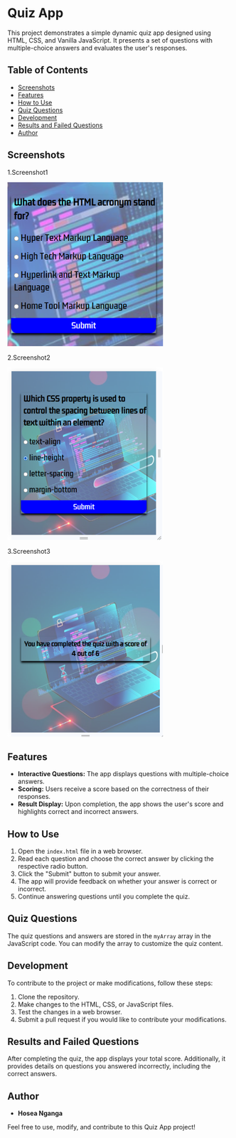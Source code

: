# Quiz App

This project demonstrates a simple dynamic quiz app designed using HTML, CSS, and Vanilla JavaScript. It presents a set of questions with multiple-choice answers and evaluates the user's responses.

## Table of Contents

- [Screenshots](#screenshots)
- [Features](#features)
- [How to Use](#how-to-use)
- [Quiz Questions](#quiz-questions)
- [Development](#development)
- [Results and Failed Questions](#results-and-failed-questions)
- [Author](#author)

## Screenshots

1.Screenshot1

<img src="screenshots/screenshot1.PNG" width="350px">

2.Screenshot2

<img src="screenshots/screenshot2.PNG" width="350px">

3.Screenshot3

<img src="screenshots/screenshot3.PNG" width="350px">

## Features

- **Interactive Questions:** The app displays questions with multiple-choice answers.
- **Scoring:** Users receive a score based on the correctness of their responses.
- **Result Display:** Upon completion, the app shows the user's score and highlights correct and incorrect answers.

## How to Use

1. Open the `index.html` file in a web browser.
2. Read each question and choose the correct answer by clicking the respective radio button.
3. Click the "Submit" button to submit your answer.
4. The app will provide feedback on whether your answer is correct or incorrect.
5. Continue answering questions until you complete the quiz.

## Quiz Questions

The quiz questions and answers are stored in the `myArray` array in the JavaScript code. You can modify the array to customize the quiz content.

## Development

To contribute to the project or make modifications, follow these steps:

1. Clone the repository.
2. Make changes to the HTML, CSS, or JavaScript files.
3. Test the changes in a web browser.
4. Submit a pull request if you would like to contribute your modifications.

## Results and Failed Questions

After completing the quiz, the app displays your total score. Additionally, it provides details on questions you answered incorrectly, including the correct answers.

## Author

- **Hosea Nganga**

Feel free to use, modify, and contribute to this Quiz App project!
